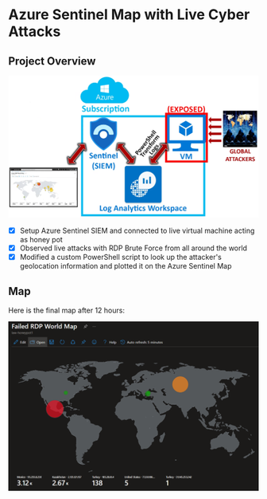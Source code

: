 # Azure Sentinel Map with Live Cyber Attacks

## Project Overview

![Project Overview](https://raw.githubusercontent.com/nilesh-domah/Nilesh-Cybersecurity-Portfolio/main/Portfolio%20Projects/Azure%20Sentinel%20Map%20with%20Live%20Cyber%20Attacks/overview.png)

- [x] Setup Azure Sentinel SIEM and connected to live virtual machine acting as honey pot
- [x] Observed live attacks with RDP Brute Force from all around the world
- [x] Modified a custom PowerShell script to look up the attacker's geolocation information and plotted it on the Azure Sentinel Map

## Map
Here is the final map after 12 hours:

![Map](https://raw.githubusercontent.com/nilesh-domah/Nilesh-Cybersecurity-Portfolio/main/Portfolio%20Projects/Azure%20Sentinel%20Map%20with%20Live%20Cyber%20Attacks/map.png)
